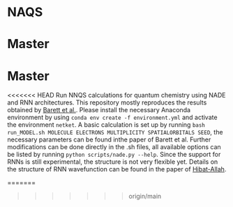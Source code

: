 # NAQS
# Master
# Master
<<<<<<< HEAD
Run NNQS calculations for quantum chemistry using NADE and RNN architectures. This repository mostly reproduces the results obtained by [Barett et al.](https://arxiv.org/pdf/2109.12606.pdf).
Please install the necessary Anaconda environment by using `conda env create -f environment.yml` and activate the environment `netket`.
A basic calculation is set up by running `bash run_MODEL.sh MOLECULE ELECTRONS MULTIPLICITY SPATIALORBITALS SEED`, the necessary parameters can be found inthe paper of Barett et al. Further modifications can be done directly in the .sh files, all available options can be listed by running `python scripts/nade.py --help`.
Since the support for RNNs is still experimental, the structure is not very flexible yet. Details on the structure of RNN wavefunction can be found in the paper of [Hibat-Allah](https://journals.aps.org/prresearch/pdf/10.1103/PhysRevResearch.2.023358).

=======
>>>>>>> origin/main
